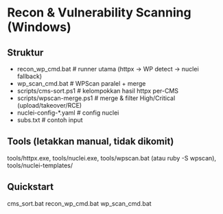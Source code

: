 # Recon & Vulnerability Scanning (Windows)

## Struktur
- recon_wp_cmd.bat            # runner utama (httpx -> WP detect -> nuclei fallback)
- wp_scan_cmd.bat             # WPScan paralel + merge
- scripts/cms-sort.ps1        # kelompokkan hasil httpx per-CMS
- scripts/wpscan-merge.ps1    # merge & filter High/Critical (upload/takeover/RCE)
- nuclei-config-*.yaml        # config nuclei
- subs.txt                    # contoh input

## Tools (letakkan manual, tidak dikomit)
tools/httpx.exe, tools/nuclei.exe, tools/wpscan.bat (atau ruby -S wpscan),
tools/nuclei-templates/

## Quickstart
cms_sort.bat
recon_wp_cmd.bat
wp_scan_cmd.bat
